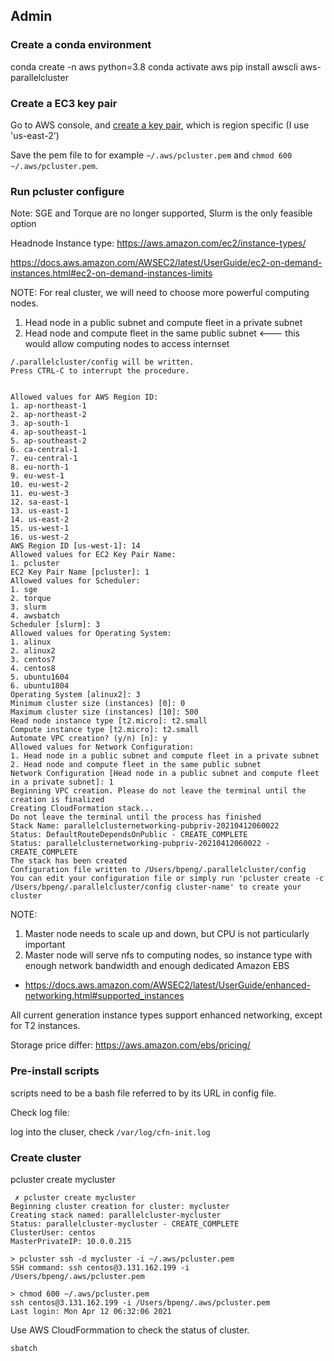 ## Admin

### Create a conda environment

conda create -n aws python=3.8
conda activate aws
pip install awscli aws-parallelcluster

### Create a EC3 key pair

Go to AWS console, and [create a key pair](https://us-east-2.console.aws.amazon.com/ec2/v2/home?region=us-east-2#Home:),
 which is region specific (I use 'us-east-2')

Save the pem file to for example `~/.aws/pcluster.pem` and `chmod 600 ~/.aws/pcluster.pem`.

### Run pcluster configure

Note: SGE and Torque are no longer supported, Slurm is the only feasible option

Headnode Instance type: https://aws.amazon.com/ec2/instance-types/


https://docs.aws.amazon.com/AWSEC2/latest/UserGuide/ec2-on-demand-instances.html#ec2-on-demand-instances-limits

NOTE: For real cluster, we will need to choose more powerful computing nodes.

1. Head node in a public subnet and compute fleet in a private subnet
2. Head node and compute fleet in the same public subnet <--- this would allow computing nodes to access internset


```
/.parallelcluster/config will be written.
Press CTRL-C to interrupt the procedure.


Allowed values for AWS Region ID:
1. ap-northeast-1
2. ap-northeast-2
3. ap-south-1
4. ap-southeast-1
5. ap-southeast-2
6. ca-central-1
7. eu-central-1
8. eu-north-1
9. eu-west-1
10. eu-west-2
11. eu-west-3
12. sa-east-1
13. us-east-1
14. us-east-2
15. us-west-1
16. us-west-2
AWS Region ID [us-west-1]: 14
Allowed values for EC2 Key Pair Name:
1. pcluster
EC2 Key Pair Name [pcluster]: 1
Allowed values for Scheduler:
1. sge
2. torque
3. slurm
4. awsbatch
Scheduler [slurm]: 3
Allowed values for Operating System:
1. alinux
2. alinux2
3. centos7
4. centos8
5. ubuntu1604
6. ubuntu1804
Operating System [alinux2]: 3
Minimum cluster size (instances) [0]: 0
Maximum cluster size (instances) [10]: 500
Head node instance type [t2.micro]: t2.small
Compute instance type [t2.micro]: t2.small
Automate VPC creation? (y/n) [n]: y
Allowed values for Network Configuration:
1. Head node in a public subnet and compute fleet in a private subnet
2. Head node and compute fleet in the same public subnet
Network Configuration [Head node in a public subnet and compute fleet in a private subnet]: 1
Beginning VPC creation. Please do not leave the terminal until the creation is finalized
Creating CloudFormation stack...
Do not leave the terminal until the process has finished
Stack Name: parallelclusternetworking-pubpriv-20210412060022
Status: DefaultRouteDependsOnPublic - CREATE_COMPLETE
Status: parallelclusternetworking-pubpriv-20210412060022 - CREATE_COMPLETE
The stack has been created
Configuration file written to /Users/bpeng/.parallelcluster/config
You can edit your configuration file or simply run 'pcluster create -c /Users/bpeng/.parallelcluster/config cluster-name' to create your cluster
```


NOTE:
1. Master node needs to scale up and down, but CPU is not particularly important
2. Master node will serve nfs to computing nodes, so instance type with enough network bandwidth
  and enough dedicated Amazon EBS

* https://docs.aws.amazon.com/AWSEC2/latest/UserGuide/enhanced-networking.html#supported_instances

All current generation instance types support enhanced networking, except for T2 instances.

Storage price differ: https://aws.amazon.com/ebs/pricing/

### Pre-install scripts

scripts need to be a bash file referred to by its URL in config file.

Check log file:

log into the cluser, check `/var/log/cfn-init.log`


### Create cluster

pcluster create mycluster


```
 ✗ pcluster create mycluster
Beginning cluster creation for cluster: mycluster
Creating stack named: parallelcluster-mycluster
Status: parallelcluster-mycluster - CREATE_COMPLETE
ClusterUser: centos
MasterPrivateIP: 10.0.0.215
```

```
> pcluster ssh -d mycluster -i ~/.aws/pcluster.pem
SSH command: ssh centos@3.131.162.199 -i /Users/bpeng/.aws/pcluster.pem
```

```
> chmod 600 ~/.aws/pcluster.pem
ssh centos@3.131.162.199 -i /Users/bpeng/.aws/pcluster.pem
Last login: Mon Apr 12 06:32:06 2021
```

Use AWS CloudFormmation to check the status of cluster.

```
sbatch
```
